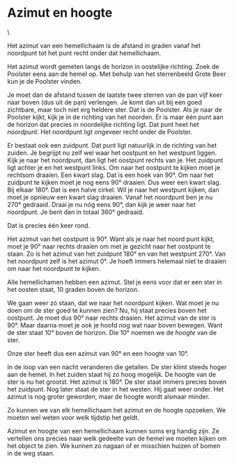 # Azimut en hoogte

\

Het azimut van een hemellichaam is de afstand in graden vanaf het
noordpunt tot het punt recht onder dat hemellichaam.

Het azimut wordt gemeten langs de horizon in oostelijke richting. Zoek
de Poolster eens aan de hemel op. Met behulp van het sterrenbeeld Grote
Beer kun je de Poolster vinden.

Je moet dan de afstand tussen de laatste twee sterren van de pan vijf
keer naar boven (dus uit de pan) verlengen. Je komt dan uit bij een goed
zichtbare, maar toch niet erg heldere ster. Dat is de Poolster. Als je
naar de Poolster kijkt, kijk je in de richting van het noorden. Er is
maar één punt aan de horizon dat precies in noordelijke richting ligt.
Dat punt heet het *noordpunt*. Het noordpunt ligt ongeveer recht onder
de Poolster.

Er bestaat ook een zuidpunt. Dat punt ligt natuurlijk in de richting van
het zuiden. Je begrijpt nu zelf wel waar het oostpunt en het westpunt
liggen. Kijk je naar het noordpunt, dan ligt het oostpunt rechts van je.
Het zuidpunt ligt achter je en het westpunt links. Om naar het oostpunt
te kijken moet je rechtsom draaien. Een kwart slag. Dat is een hoek van
90°. Om naar het zuidpunt te kijken moet je nog eens 90° draaien. Dus
weer een kwart slag. Bij elkaar 180°. Dat is een halve cirkel. Wil je
naar het westpunt kijken, dan moet je opnieuw een kwart slag draaien.
Vanaf het noordpunt ben je nu 270° gedraaid. Draai je nu nóg eens 90°,
dan kijk je weer naar het noordpunt. Je bent dan in totaal 360°
gedraaid.

Dat is precies één keer rond.

Het azimut van het oostpunt is 90°. Want als je naar het noord punt
kijkt, moet je 90° naar rechts draaien om met je gezicht naar het
oostpunt te staan. Zo is het azimut van het zuidpunt 180° en van het
westpunt 270°. Van het noordpunt zelf is het azimut 0°. Je hoeft immers
helemaal niet te draaien om naar het noordpunt te kijken.

Alle hemellichamen hebben een azimut. Stel je eens voor dat er een ster
in het oosten staat, 10 graden boven de horizon.

We gaan weer zó staan, dat we naar het noordpunt kijken. Wat moet je nu
doen om de ster goed te kunnen zien? Nu, hij staat precies boven het
oostpunt. Je moet dus 90° naar rechts draaien. Het azimut van de ster is
90°. Maar daarna moet je ook je hoofd nog wat naar boven bewegen. Want
de ster staat 10° boven de horizon. Die 10° noemen we de *hoogte* van de
ster.

Onze ster heeft dus een azimut van 90° en een hoogte van 10°.

In de loop van een nacht veranderen die getallen. De ster klimt steeds
hoger aan de hemel. In het zuiden staat hij zo hoog mogelijk. De hoogte
van de ster is nu het grootst. Het azimut is 180°. De ster staat immers
precies boven het zuidpunt. Nog later staat de ster in het westen. Hij
gaat weer onder. Het azimut is nog groter geworden, maar de hoogte wordt
alsmaar minder.

Zo kunnen we van elk hemellichaam het azimut en de hoogte opzoeken. We
moeten wel weten voor welk tijdstip het geldt.

Azimut en hoogte van een hemellichaam kunnen soms erg handig zijn. Ze
vertellen ons precies naar welk gedeelte van de hemel we moeten kijken
om het object te zien. We kunnen zo nagaan of er misschien huizen of
bomen in de weg staan.
